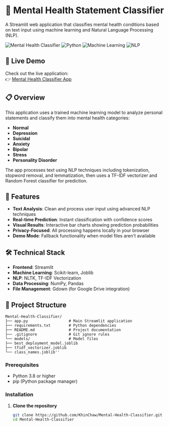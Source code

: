 # 🧠 Mental Health Statement Classifier

A Streamlit web application that classifies mental health conditions based on text input using machine learning and Natural Language Processing (NLP).

![Mental Health Classifier](https://img.shields.io/badge/Streamlit-1.28.1-FF4B4B?logo=streamlit)
![Python](https://img.shields.io/badge/Python-3.8%2B-3776AB?logo=python)
![Machine Learning](https://img.shields.io/badge/ML-Logistic%20Regression-0078D7)
![NLP](https://img.shields.io/badge/NLP-TF--IDF-FF6F00)

## 🌟 Live Demo

Check out the live application:  
👉 [Mental Health Classifier App](https://mental-health-classifier-ewtdikafcatpwha3juzkof.streamlit.app/)

## 📋 Overview

This application uses a trained machine learning model to analyze personal statements and classify them into mental health categories:

- **Normal**
- **Depression**
- **Suicidal**
- **Anxiety**
- **Bipolar**
- **Stress**
- **Personality Disorder**

The app processes text using NLP techniques including tokenization, stopword removal, and lemmatization, then uses a TF-IDF vectorizer and Random Forest classifier for prediction.

## 🚀 Features

- **Text Analysis**: Clean and process user input using advanced NLP techniques
- **Real-time Prediction**: Instant classification with confidence scores
- **Visual Results**: Interactive bar charts showing prediction probabilities
- **Privacy-Focused**: All processing happens locally in your browser
- **Demo Mode**: Fallback functionality when model files aren't available

## 🛠️ Technical Stack

- **Frontend**: Streamlit
- **Machine Learning**: Scikit-learn, Joblib
- **NLP**: NLTK, TF-IDF Vectorization
- **Data Processing**: NumPy, Pandas
- **File Management**: Gdown (for Google Drive integration)

## 📁 Project Structure

```
Mental-Health-Classifier/
├── app.py                  # Main Streamlit application
├── requirements.txt        # Python dependencies
├── README.md               # Project documentation
├── .gitignore              # Git ignore rules
└── models/                 # Model files
├── best_deployment_model.joblib
├── tfidf_vectorizer.joblib
└── class_names.joblib''
```

### Prerequisites

- Python 3.8 or higher
- pip (Python package manager)

### Installation

1. **Clone the repository**
   ```bash
   git clone https://github.com/KhinChaw/Mental-Health-Classifier.git
   cd Mental-Health-Classifier
   ```
